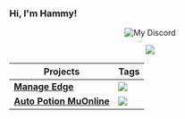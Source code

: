 ### Hi, I'm Hammy!

<p style="text-align: center;" align="center">
<img src="https://discord.c99.nl/widget/theme-1/543627625877471252.png" alt="My Discord">
</p>

<p style="text-align: center;" align="center">
    <a href="https://github.com/hammyster?tab=repositories"><img align="center" src="https://github-readme-stats.vercel.app/api/top-langs/?username=hammyster&layout=compact&show_icons=true&theme=tokyonight" /></a>
</p>

<table align="center">
    <thead>
        <tr>
            <th>Projects</th>
            <th>Tags</th>
        </tr>
    </thead>
    <tbody>
        <tr>
            <td><a href="https://github.com/hammyster/manage-edge"><strong>Manage Edge</strong></a></td>
            <td>
                <a target="_blank" rel="noopener noreferrer" href="https://camo.githubusercontent.com/7f916502e4b9079b8c8bd26a1bc7c7e67fc5933abbe9ad57e959bfa297f7b63f/68747470733a2f2f696d672e736869656c64732e696f2f62616467652f2d432532332d677265656e"><img src="https://camo.githubusercontent.com/7f916502e4b9079b8c8bd26a1bc7c7e67fc5933abbe9ad57e959bfa297f7b63f/68747470733a2f2f696d672e736869656c64732e696f2f62616467652f2d432532332d677265656e" data-canonical-src="https://img.shields.io/badge/-C%23-green"
                        style="max-width:100%;"></a>
            </td>
        </tr>
        <tr>
            <td><a href="https://github.com/hammyster/autopotion"><strong>Auto Potion MuOnline</strong></a></td>
            <td>
                <a target="_blank" rel="noopener noreferrer" href="https://camo.githubusercontent.com/7f916502e4b9079b8c8bd26a1bc7c7e67fc5933abbe9ad57e959bfa297f7b63f/68747470733a2f2f696d672e736869656c64732e696f2f62616467652f2d432532332d677265656e"><img src="https://camo.githubusercontent.com/7f916502e4b9079b8c8bd26a1bc7c7e67fc5933abbe9ad57e959bfa297f7b63f/68747470733a2f2f696d672e736869656c64732e696f2f62616467652f2d432532332d677265656e" data-canonical-src="https://img.shields.io/badge/-C%23-green"
                        style="max-width:100%;"></a>
            </td>
        </tr>
    </tbody>
</table>
